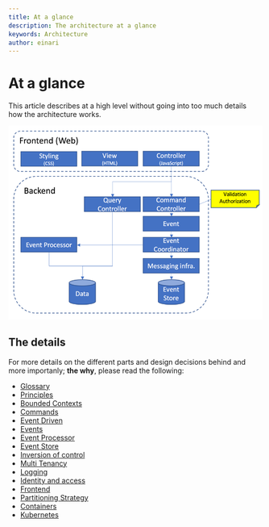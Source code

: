 ```yaml
---
title: At a glance
description: The architecture at a glance
keywords: Architecture
author: einari
---
```

# At a glance

This article describes at a high level without going into too much details how the architecture works.

![](./images/at_a_glance.png)

## The details

For more details on the different parts and design decisions behind and more importanly; **the why**, please read the following:

* [Glossary](./glossary.md)
* [Principles](./principles.md)
* [Bounded Contexts](./bounded_contexts.md)
* [Commands](./commands.md)
* [Event Driven](./event_driven.md)
* [Events](./events.md)
* [Event Processor](./event_processor.md)
* [Event Store](./event_store.md)
* [Inversion of control](./inversion_of_control.md)
* [Multi Tenancy](./multitenancy.md)
* [Logging](./logging.md)
* [Identity and access](./identity_and_access.md)
* [Frontend](./frontend.md)
* [Partitioning Strategy](./partition_strategy.md)
* [Containers](./containers.md)
* [Kubernetes](./kubernetes.md)